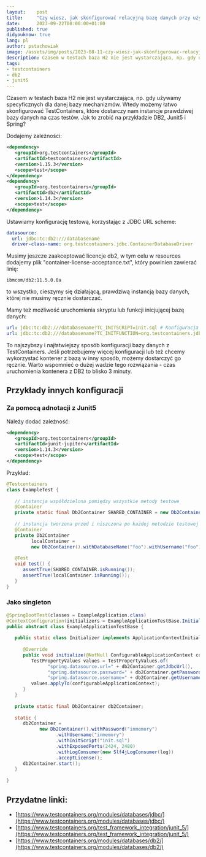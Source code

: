 ```yaml
---
layout:    post
title:     "Czy wiesz, jak skonfigurować relacyjną bazę danych przy użyciu TestContainers?"
date:      2023-09-22T08:00:00+01:00
published: true
didyouknow: true
lang: pl
author: pstachowiak
image: /assets/img/posts/2023-08-11-czy-wiesz-jak-skonfigurowac-relacyjna-baze-danych-przy-uzyciu-testcontainers/containership.jpg
description: Czasem w testach baza H2 nie jest wystarczająca, np. gdy używamy specyficznych dla danej bazy mechanizmów. Wtedy możemy łatwo skonfigurować TestContainers, które dostarczy nam instancje prawdziwej bazy danych na czas testów. Jak to zrobić na przykładzie DB2, Junit5 i Spring?
tags:
- testcontainers
- db2
- junit5
---
```

Czasem w testach baza H2 nie jest wystarczająca, np. gdy używamy specyficznych dla danej bazy mechanizmów. Wtedy możemy łatwo skonfigurować TestContainers, które dostarczy nam instancje prawdziwej bazy danych na czas testów.
Jak to zrobić na przykładzie DB2, Junit5 i Spring?

Dodajemy zależności: 
```xml
<dependency>
   <groupId>org.testcontainers</groupId>
   <artifactId>testcontainers</artifactId>
   <version>1.15.3</version>
   <scope>test</scope>
</dependency>
<dependency>
   <groupId>org.testcontainers</groupId>
   <artifactId>db2</artifactId>
   <version>1.14.3</version>
   <scope>test</scope>
</dependency>
```

Ustawiamy konfigurację testową, korzystając z JDBC URL scheme:
```yaml
datasource:
  url: jdbc:tc:db2:///databasename
  driver-class-name: org.testcontainers.jdbc.ContainerDatabaseDriver
```

Musimy jeszcze zaakceptować licencje db2, w tym celu w resources dodajemy plik "container-license-acceptance.txt", który powinien zawierać linię: 
```
ibmcom/db2:11.5.0.0a
```
to wszystko, cieszymy się działającą, prawdziwą instancją bazy danych, której nie musimy ręcznie dostarczać.

Mamy też możliwość uruchomienia skryptu lub funkcji inicjującej bazę danych:
```yaml
url: jdbc:tc:db2:///databasename?TC_INITSCRIPT=init.sql # Konfiguracja pliku inicjującego bazę
url: jdbc:tc:db2:///databasename?TC_INITFUNCTION=org.testcontainers.jdbc.JDBCDriverTest::sampleInitFunction  # Konfiguracja funkcji inicjującej
```
To najszybszy i najłatwiejszy sposób konfiguracji bazy danych z TestContainers. Jeśli potrzebujemy więcej konfiguracji lub też chcemy wykorzystać kontener z bazą w inny sposób, możemy dostarczyć go ręcznie.
Warto wspomnieć o dużej wadzie tego rozwiązania - czas uruchomienia kontenera z DB2 to blisko 3 minuty.

## Przykłady innych konfiguracji

### Za pomocą adnotacji z Junit5
Należy dodać zależność:
```xml
<dependency>
   <groupId>org.testcontainers</groupId>
   <artifactId>junit-jupiter</artifactId>
   <version>1.14.3</version>
   <scope>test</scope>
</dependency>
```

Przykład:
```java
@Testcontainers
class ExampleTest {
 
   // instancja współdzielona pomiędzy wszystkie metody testowe
   @Container
   private static final Db2Container SHARED_CONTAINER = new Db2Container();
 
   // instancja tworzona przed i niszczona po każdej metodzie testowej
   @Container
   private Db2Container
         localContainer =
         new Db2Container().withDatabaseName("foo").withUsername("foo").withPassword("secret");
 
   @Test
   void test() {
      assertTrue(SHARED_CONTAINER.isRunning());
      assertTrue(localContainer.isRunning());
   }
}
```

### Jako singleton
```java
@SpringBootTest(classes = ExampleApplication.class)
@ContextConfiguration(initializers = ExampleApplicationTestBase.Initializer.class)
public abstract class ExampleApplicationTestBase {
 
   public static class Initializer implements ApplicationContextInitializer<ConfigurableApplicationContext> {
 
      @Override
      public void initialize(@NotNull ConfigurableApplicationContext configurableApplicationContext) {
         TestPropertyValues values = TestPropertyValues.of(
               "spring.datasource.url=" + db2Container.getJdbcUrl(),
               "spring.datasource.password=" + db2Container.getPassword(),
               "spring.datasource.username=" + db2Container.getUsername());
         values.applyTo(configurableApplicationContext);
      }
   }
 
   private static final Db2Container db2Container;
 
   static {
      db2Container =
            new Db2Container().withPassword("inmemory")
                  .withUsername("inmemory")
                  .withInitScript("init.sql")
                  .withExposedPorts(2424, 2480)
                  .withLogConsumer(new Slf4jLogConsumer(log))
                  .acceptLicense();
      db2Container.start();
   }
 
}
```

## Przydatne linki:
- [https://www.testcontainers.org/modules/databases/jdbc/](https://www.testcontainers.org/modules/databases/jdbc/)
- [https://www.testcontainers.org/test_framework_integration/junit_5/](https://www.testcontainers.org/test_framework_integration/junit_5/)
- [https://www.testcontainers.org/modules/databases/db2/](https://www.testcontainers.org/modules/databases/db2/)